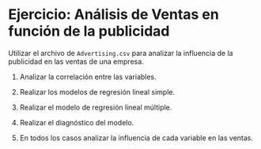 # Ejercicio: Análisis de Ventas en función de la publicidad

Utilizar el archivo de `Advertising.csv` para analizar la influencia de la
publicidad en las ventas de una empresa.

1. Analizar la correlación entre las variables.

2. Realizar los modelos de regresión lineal simple.

3. Realizar el modelo de regresión lineal múltiple.

4. Realizar el diagnóstico del modelo.

5. En todos los casos analizar la influencia de cada variable en las ventas.
